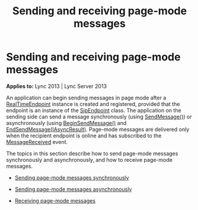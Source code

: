 ﻿---
title: Sending and receiving page-mode messages
TOCTitle: Sending and receiving page-mode messages
ms:assetid: f6aadb54-8b83-418f-bc82-ed36187ea561
ms:mtpsurl: https://msdn.microsoft.com/en-us/library/Dn466063(v=office.15)
ms:contentKeyID: 57103056
ms.date: 07/25/2014
mtps_version: v=office.15
---

# Sending and receiving page-mode messages


**Applies to:** Lync 2013 | Lync Server 2013

An application can begin sending messages in page mode after a [RealTimeEndpoint](https://msdn.microsoft.com/en-us/library/hh366081\(v=office.15\)) instance is created and registered, provided that the endpoint is an instance of the [SipEndpoint](https://msdn.microsoft.com/en-us/library/hh348350\(v=office.15\)) class. The application on the sending side can send a message synchronously (using [SendMessage()](https://msdn.microsoft.com/en-us/library/hh350225\(v=office.15\))) or asynchronously (using [BeginSendMessage()](https://msdn.microsoft.com/en-us/library/hh349151\(v=office.15\)) and [EndSendMessage(IAsyncResult)](https://msdn.microsoft.com/en-us/library/hh382471\(v=office.15\)). Page-mode messages are delivered only when the recipient endpoint is online and has subscribed to the [MessageReceived](https://msdn.microsoft.com/en-us/library/hh350010\(v=office.15\)) event.

The topics in this section describe how to send page-mode messages synchronously and asynchronously, and how to receive page-mode messages.

  - [Sending page-mode messages synchronously](sending-page-mode-messages-synchronously.md)

  - [Sending page-mode messages asynchronously](sending-page-mode-messages-asynchronously.md)

  - [Receiving page-mode messages](receiving-page-mode-messages.md)

